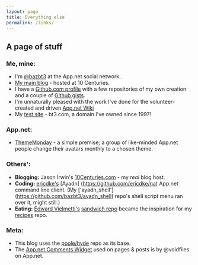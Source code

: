 ```yaml
---
layout: page
title: Everything else
permalink: /links/
---
```


## A page of stuff

### Me, mine:

* I'm [@bazbt3](http://app.net/bazbt3) at the App.net social network.
* [My main blog](http://bazbt3.re-app.net/) - hosted at 10 Centuries.
* I have a [Github.com profile](https://github.com/bazbt3) with a few repositories of my own creation and a couple of [Github gists](https://gist.github.com/bazbt3).
* I'm unnaturally pleased with the work I've done for the volunteer-created and driven [App.net Wiki](http://appdotnetwiki.net/)
* My [test site](http://www.bt3.com) - bt3.com, a domain I've owned since 1997!

### App.net:

* [ThemeMonday](/thememonday/) - a simple premise; a group of like-minded App.net people change their avatars monthly to a chosen theme.

### Others':

* **Blogging:** Jason Irwin's [10Centuries.com](http://10centuries.com/) - my *real* blog host.
* **Coding:** [ericdke's](https://github.com/ericdke) [Ayadn] (https://github.com/ericdke/na) App.net command line client. (My ['ayadn_shell'] (https://github.com/bazbt3/ayadn_shell) repo's shell script menu ran over it, might still.)
* **Eating:** [Edward Vielmetti's](https://github.com/vielmetti) [sandwich repo](https://github.com/vielmetti/sandwich) became the inspiration for my [recipes](https://github.com/bazbt3/recipes) repo.


### Meta:

* This blog uses the [poole/hyde](https://github.com/poole/hyde) repo as its base.
* The [App.net Comments Widget](http://blog.app.net/2014/02/13/what-is-the-app-net-comments-widget/) used on pages & posts is by @voidfiles on App.net.